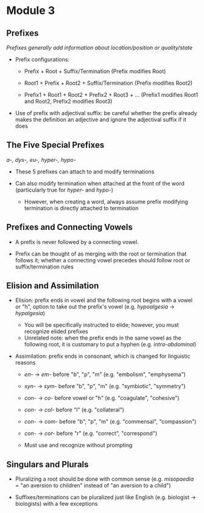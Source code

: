 # Module 3

## Prefixes

*Prefixes generally add information about location/position or quality/state*

* Prefix configurations:
  
   * Prefix + Root + Suffix/Termination (Prefix modifies Root)
  
   * Root1 + Prefix + Root2 + Suffix/Termination (Prefix modifies Root2)
  
   * Prefix1 + Root1 + Root2 + Prefix2 + Root3 + ... (Prefix1 modifies Root1 and Root2, Prefix2 modifies Root3)

* Use of prefix with adjectival suffix: be careful whether the prefix already makes the definition an adjective and ignore the adjectival suffix if it does

## The Five Special Prefixes

*a-, dys-, eu-, hyper-, hypo-*

* These 5 prefixes can attach to and modify terminations

* Can also modify termination when attached at the front of the word (particularly true for *hyper-* and *hypo-*)
  
   * However, when creating a word, always assume prefix modifying termination is directly attached to termination

## Prefixes and Connecting Vowels

* A prefix is never followed by a connecting vowel.

* Prefix can be thought of as merging with the root or termination that follows it; whether a connecting vowel precedes should follow root or suffix/termination rules

## Elision and Assimilation

* Elision: prefix ends in vowel and the following root begins with a vowel or "h", option to take out the prefix's vowel (e.g. *hypoalgesia* $\to$ *hypalgesia*)
  
   * You will be specifically instructed to elide; however, you must recognize elided prefixes
   * Unrelated note: when the prefix ends in the same vowel as the following root, it is customary to put a hyphen (e.g. *intra-abdominal*)

* Assimilation: prefix ends in consonant, which is changed for linguistic reasons
  
   * *en-* $\to$ *em-* before "b", "p", "m" (e.g. "embolism", "emphysema")
  
   * *syn-* $\to$ *sym-* before "b", "p", "m" (e.g. "symbiotic", "symmetry")
  
   * *con-* $\to$ *co-* before vowel or "h" (e.g. "coagulate", "cohesive")
  
   * *con-* $\to$ *col-* before "l" (e.g. "collateral")
  
   * *con-* $\to$ *com-* before "b", "p", "m" (e.g. "commensal", "compassion")
  
   * *con-* $\to$ *cor-* before "r" (e.g. "correct", "correspond")
  
   * Must use and recognize without prompting

## Singulars and Plurals

* Pluralizing a root should be done with common sense (e.g. *misopaedia* = "an aversion to children" instead of "an aversion to a child")

* Suffixes/terminations can be pluralized just like English (e.g. biologist $\to$ biologists) with a few exceptions
